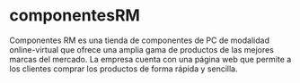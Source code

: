 # componentesRM
Componentes RM es una tienda de componentes de PC de modalidad online-virtual que ofrece una amplia gama de productos de las mejores marcas del mercado. La empresa cuenta con una página web que permite a los clientes comprar los productos de forma rápida y sencilla.
